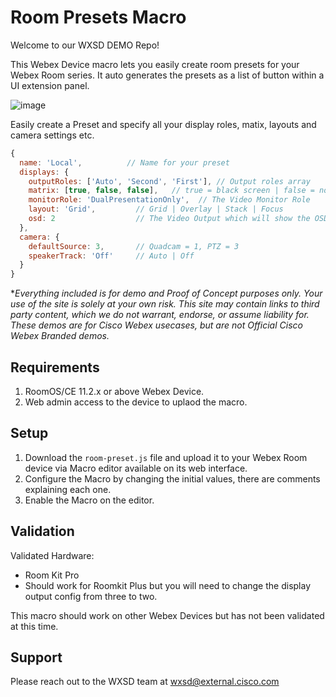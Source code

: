 # Room Presets Macro

Welcome to our WXSD DEMO Repo! <!-- Keep this here --> 

This Webex Device macro lets you easily create room presets for your Webex Room series. It auto generates the presets as a list of button within a UI extension panel.

![image](https://user-images.githubusercontent.com/21026209/227252694-e9b32376-0db3-438f-b375-f391c85ec4ad.png)


Easily create a Preset and specify all your display roles, matix, layouts and camera settings etc.

```js
{
  name: 'Local',          // Name for your preset
  displays: {
    outputRoles: ['Auto', 'Second', 'First'], // Output roles array
    matrix: [true, false, false],   // true = black screen | false = normal 
    monitorRole: 'DualPresentationOnly',  // The Video Monitor Role
    layout: 'Grid',         // Grid | Overlay | Stack | Focus
    osd: 2                  // The Video Output which will show the OSD
  },
  camera: {
    defaultSource: 3,       // Quadcam = 1, PTZ = 3
    speakerTrack: 'Off'     // Auto | Off
  }
}
```


<!-- Keep the following here -->  
 *_Everything included is for demo and Proof of Concept purposes only. Your use of the site is solely at your own risk. This site may contain links to third party content, which we do not warrant, endorse, or assume liability for. These demos are for Cisco Webex usecases, but are not Official Cisco Webex Branded demos._
 
 
## Requirements

1. RoomOS/CE 11.2.x or above Webex Device.
2. Web admin access to the device to uplaod the macro.

## Setup

1. Download the ``room-preset.js`` file and upload it to your Webex Room device via Macro editor available on its web interface.
2. Configure the Macro by changing the initial values, there are comments explaining each one.
3. Enable the Macro on the editor.

## Validation

Validated Hardware:

* Room Kit Pro
* Should work for Roomkit Plus but you will need to change the display output config from three to two.

This macro should work on other Webex Devices but has not been validated at this time.

## Support

Please reach out to the WXSD team at [wxsd@external.cisco.com](mailto:wxsd@external.cisco.com?subject=room-presets-macro)

